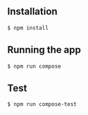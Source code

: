 ## Installation

```bash
$ npm install
```

## Running the app

```bash
$ npm run compose
```

## Test

```bash
$ npm run compose-test
```